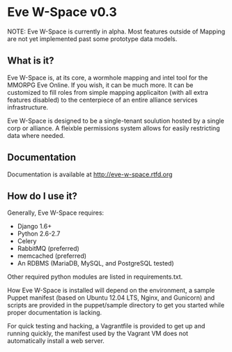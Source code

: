 Eve W-Space v0.3
===========

NOTE: Eve W-Space is currently in alpha. Most features outside of Mapping 
are not yet implemented past some prototype data models. 

What is it?
-----------
Eve W-Space is, at its core, a wormhole mapping and intel tool for the MMORPG 
Eve Online. If you wish, it can be much more. It can be customized to fill 
roles from simple mapping applicaiton (with all extra features disabled) to 
the centerpiece of an entire alliance services infrastructure.

Eve W-Space is designed to be a single-tenant soulution hosted by a single corp 
or alliance. A fleixble permissions system allows for easily restricting data 
where needed.

Documentation
-------------

Documentation is available at http://eve-w-space.rtfd.org

How do I use it?
----------------
Generally, Eve W-Space requires:

* Django 1.6+
* Python 2.6-2.7
* Celery
* RabbitMQ (preferred)
* memcached (preferred)
* An RDBMS (MariaDB, MySQL, and PostgreSQL tested)

Other required python modules are listed in requirements.txt.

How Eve W-Space is installed will depend on the environment, a sample Puppet 
manifest (based on Ubuntu 12.04 LTS, Nginx, and Gunicorn) and scripts are 
provided in the puppet/sample directory to get you started while proper 
documentation is lacking.

For quick testing and hacking, a Vagrantfile is provided to get up and running 
quickly, the manifest used by the Vagrant VM does not automatically install a web 
server.


